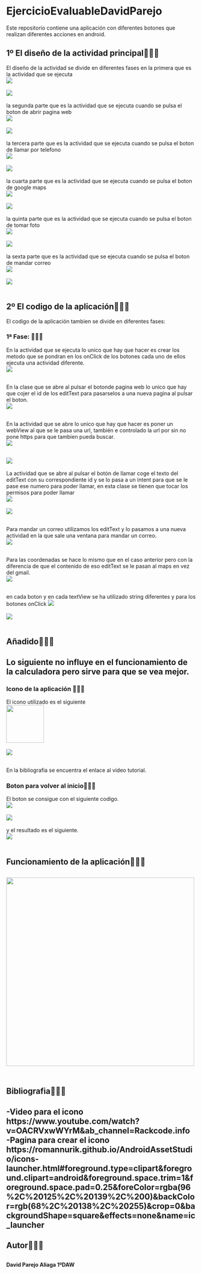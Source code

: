 # EjercicioEvaluableDavidParejo
<p>Este repositorio contiene una aplicación con diferentes botones que realizan diferentes acciones en android.</p>
<h2>1º El diseño de la actividad principal🐱‍🏍✨</h2>
<p>El diseño de la actividad se divide en diferentes fases en la primera que es la actividad que se ejecuta </br>
<img  src="./images/diseño.PNG"/></br></br>
<img  src="./images/vista.PNG"/></br></br>
la segunda parte que es la actividad que se ejecuta cuando se pulsa el boton de abrir pagina web</br>
<img  src="./images/diseño2.PNG"/></br></br>
<img  src="./images/vista2.PNG"/></br></br>
la tercera parte que es la actividad que se ejecuta cuando se pulsa el boton de llamar por telefono</br>
<img  src="./images/diseño3.PNG"/></br></br>
<img  src="./images/vista3.PNG"/></br></br>
la cuarta parte que es la actividad que se ejecuta cuando se pulsa el boton de google maps</br>
<img  src="./images/diseño4.PNG"/></br></br>
<img  src="./images/vista4.PNG"/></br></br>
la quinta parte que es la actividad que se ejecuta cuando se pulsa el boton de tomar foto</br>
<img  src="./images/diseño5.PNG"/></br></br>
<img  src="./images/vista5.PNG"/></br></br>
la sexta parte que es la actividad que se ejecuta cuando se pulsa el boton de mandar correo</br>
<img  src="./images/diseño6.PNG"/></br></br>
<img  src="./images/vista6.PNG"/></br></br>
</p>
<h2>2º El codigo de la aplicación🐱‍🏍✨</h2>
<p>El codigo de la aplicación tambien se divide en diferentes fases:</p>
 <h3>1ª Fase: 🥇🥈🥉</h3> 
<p>
 En la actividad que se ejecuta lo unico que hay que hacer es crear los metodo que se pondran en los onClick de los botones cada uno de ellos ejecuta una actividad diferente.</br>
<img  src="./images/codigo01.PNG"/></br></br>

 En la clase que se abre al pulsar el botonde pagina web lo unico que hay que cojer el id de los editText para pasarselos a una nueva pagina al pulsar el boton.</br>
 <img  src="./images/codgi02.PNG"/></br></br>
 
 En la actividad que se abre lo unico que hay que hacer es poner un webView al que se le pasa una url, también e controlado la url por sin no pone https para que tambien pueda buscar.</br>
 <img  src="./images/codigo03.PNG"/></br></br>
 
  <img  src="./images/codigo04.PNG"/></br></br>
 La actividad que se abre al pulsar el botón de llamar coge el texto del editText con su correspondiente id y se lo pasa a un intent para que se le pase ese numero para poder llamar, en esta clase se tienen que tocar los permisos para poder llamar</br>
 <img  src="./images/codigo05.PNG"/></br></br>
 <img  src="./images/codigo06.PNG"/></br></br>

 Para mandar un correo utilizamos los editText y lo pasamos a una nueva actividad en la que sale una ventana para mandar un correo.</br>
 <img  src="./images/codigo07.PNG"/></br></br>

  Para las coordenadas se hace lo mismo que en el caso anterior pero con la diferencia de que el contenido de eso editText se le pasan al maps en vez del gmail.</br>
 <img  src="./images/codigo08.PNG"/></br></br>

 en cada boton y en cada textView se ha utilizado string diferentes y para los botones onClick
  <img  src="./images/recursosString.PNG"/></br></br>
  <img  src="./images/onClicString.PNG"/></br></br>

</p>
<h2>Añadido🐱‍🏍✨<h2>
<p>
Lo siguiente no influye en el funcionamiento de la calculadora pero sirve para que se vea mejor.
</p>
<h3>Icono de la aplicación 🥇🥈🥉</h3>
<p>
El icono utilizado es el siguiente</br>
<img width="100px" src="./images/icono.png"/></br></br>
<img src="./images/pantalla.PNG"/></br></br>

En la bibliografia se encuentra el enlace al video tutorial.
</p>
<h3>Boton para volver al inicio🥇🥈🥉</h3>
<p>
El boton se consigue con el siguiente codigo.</br>
<img  src="./images/manifest.PNG"/></br></br>
<img  src="./images/manifest1.PNG"/></br></br>
y el resultado es el siguiente.</br>
<img  src="./images/botonAtras.PNG"/></br></br>
</p>
<h2>Funcionamiento de la aplicación🐱‍🏍✨<h2>
<p>
<img width="500px" src="./images/videoAplicacion.gif"/></br></br>
</p>
<h2>Bibliografia🐱‍🏍✨<h2>
-Video para el icono</br>
https://www.youtube.com/watch?v=OACRVxwWYrM&ab_channel=Rackcode.info</br>
-Pagina para crear el icono</br>
https://romannurik.github.io/AndroidAssetStudio/icons-launcher.html#foreground.type=clipart&foreground.clipart=android&foreground.space.trim=1&foreground.space.pad=0.25&foreColor=rgba(96%2C%20125%2C%20139%2C%200)&backColor=rgb(68%2C%20138%2C%20255)&crop=0&backgroundShape=square&effects=none&name=ic_launcher

<h2>Autor🐱‍🏍✨<h2>
<h4>David Parejo Aliaga 1ºDAW</h4>
